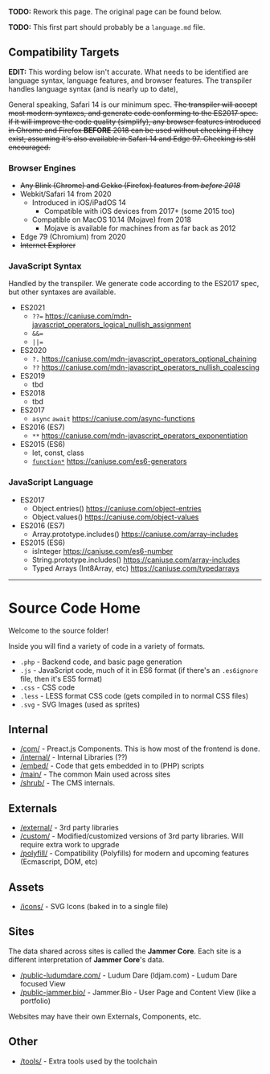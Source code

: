 **TODO:** Rework this page. The original page can be found below.

**TODO:** This first part should probably be a `language.md` file.

## Compatibility Targets
**EDIT:** This wording below isn't accurate. What needs to be identified are language syntax, language features, and browser features. The transpiler handles language syntax (and is nearly up to date),

General speaking, Safari 14 is our minimum spec. ~~The transpiler will accept most modern syntaxes, and generate code conforming to the ES2017 spec. If it will improve the code quality (simplify), any browser features introduced in Chrome and Firefox **BEFORE** 2018 can be used without checking if they exist, assuming it's also available in Safari 14 and Edge 97. Checking is still encouraged.~~


### Browser Engines
* ~~Any Blink (Chrome) and Gekko (Firefox) features from _before 2018_~~
* Webkit/Safari 14 from 2020
  * Introduced in iOS/iPadOS 14
    * Compatible with iOS devices from 2017+ (some 2015 too)
  * Compatible on MacOS 10.14 (Mojave) from 2018
    * Mojave is available for machines from as far back as 2012
* Edge 79 (Chromium) from 2020
* ~~Internet Explorer~~


### JavaScript Syntax
Handled by the transpiler. We generate code according to the ES2017 spec, but other syntaxes are available.

* ES2021
  * `??=` <https://caniuse.com/mdn-javascript_operators_logical_nullish_assignment>
  * `&&=`
  * `||=`
* ES2020
  * `?.` <https://caniuse.com/mdn-javascript_operators_optional_chaining>
  * `??` <https://caniuse.com/mdn-javascript_operators_nullish_coalescing>
* ES2019
  * tbd
* ES2018
  * tbd
* ES2017
  * `async` `await` <https://caniuse.com/async-functions>
* ES2016 (ES7)
  * `**` <https://caniuse.com/mdn-javascript_operators_exponentiation>
* ES2015 (ES6)
  * let, const, class
  * [`function*`](https://developer.mozilla.org/en-US/docs/Web/JavaScript/Reference/Statements/function*) <https://caniuse.com/es6-generators>

### JavaScript Language
  * ES2017
    * Object.entries() <https://caniuse.com/object-entries>
    * Object.values() <https://caniuse.com/object-values>
  * ES2016 (ES7)
	* Array.prototype.includes() <https://caniuse.com/array-includes>
  * ES2015 (ES6)
	* isInteger <https://caniuse.com/es6-number>
    * String.prototype.includes() <https://caniuse.com/array-includes>
	* Typed Arrays (Int8Array, etc) <https://caniuse.com/typedarrays>



---

# Source Code Home

Welcome to the source folder!

Inside you will find a variety of code in a variety of formats.

* `.php` - Backend code, and basic page generation
* `.js` - JavaScript code, much of it in ES6 format (if there's an `.es6ignore` file, then it's ES5 format)
* `.css` - CSS code
* `.less` - LESS format CSS code (gets compiled in to normal CSS files)
* `.svg` - SVG Images (used as sprites)

## Internal

* [/com/](com/) - Preact.js Components. This is how most of the frontend is done.
* [/internal/](internal/) - Internal Libraries (??)
* [/embed/](embed/) - Code that gets embedded in to (PHP) scripts
* [/main/](main/) - The common Main used across sites
* [/shrub/](shrub/) - The CMS internals.

## Externals

* [/external/](external/) - 3rd party libraries
* [/custom/](custom/) - Modified/customized versions of 3rd party libraries. Will require extra work to upgrade
* [/polyfill/](polyfill/) - Compatibility (Polyfills) for modern and upcoming features (Ecmascript, DOM, etc)

## Assets

* [/icons/](icons/) - SVG Icons (baked in to a single file)

## Sites
The data shared across sites is called the **Jammer Core**. Each site is a different interpretation of **Jammer Core**'s data.

* [/public-ludumdare.com/](public-ludumdare.com/) - Ludum Dare (ldjam.com) - Ludum Dare focused View
* [/public-jammer.bio/](public-jammer.bio/) - Jammer.Bio - User Page and Content View (like a portfolio)

Websites may have their own Externals, Components, etc.

## Other
* [/tools/](tools/) - Extra tools used by the toolchain
